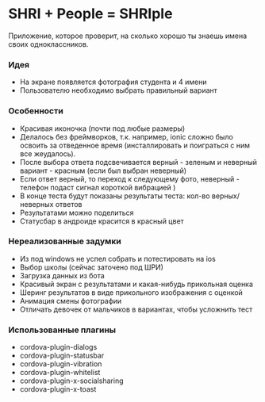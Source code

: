 # SHRI + People = SHRIple
Приложение, которое проверит, на сколько хорошо ты знаешь имена своих одноклассников.

### Идея
* На экране появляется фотография студента и 4 имени
* Пользователю необходимо выбрать правильный вариант

### Особенности
* Красивая иконочка (почти под любые размеры)
* Делалось без фреймворков, т.к. например, ionic сложно было освоить за отведенное время (инсталлировать и поиграться с ним все жеудалось).
* После выбора ответа подсвечивается верный - зеленым и неверный вариант - красным (если был выбран неверный)
* Если ответ верный, то переход к следующему фото, неверный - телефон подаст сигнал короткой вибрацией )
* В конце теста будут показаны результаты теста: кол-во верных/неверных ответов
* Результатами можно поделиться
* Статусбар в андроиде красится в красный цвет

### Нереализованные задумки
* Из под windows не успел собрать и потестировать на ios 
* Выбор школы (сейчас заточено под ШРИ)
* Загрузка данных из бота
* Красивый экран с результатами и какая-нибудь прикольная оценка
* Шеринг результатов в виде прикольного изображения с оценкой
* Анимация смены фотографии
* Отличать девочек от мальчиков в вариантах, чтобы усложнить тест

### Использованные плагины 
* cordova-plugin-dialogs
* cordova-plugin-statusbar
* cordova-plugin-vibration
* cordova-plugin-whitelist
* cordova-plugin-x-socialsharing
* cordova-plugin-x-toast

